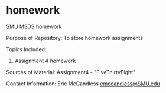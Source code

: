 # homework
SMU MSDS homework

Purpose of Repository:
To store homework assignments

Topics Included:
1) Assignment 4 homework

Sources of Material:
Assignment4 - "FiveThirtyEight"

Contact Information:
Eric McCandless
emccandless@SMU.edu